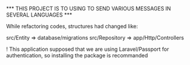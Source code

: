 *** THIS PROJECT IS TO USING TO SEND VARIOUS MESSAGES IN SEVERAL LANGUAGES ***

While refactoring codes, structures had changed like:

src/Entity        =>  database/migrations
src/Repository    =>  app/Http/Controllers

! This application supposed that we are using Laravel/Passport for authentication,
so installing the package is recommanded